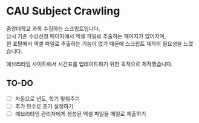 # CAU Subject Crawling
중앙대학교 과목 수집하는 스크립트입니다.  
당시 기존 수강신청 페이지에서 엑셀 파일로 추출하는 페이지가 없어지며,  
현 포탈에서 엑셀 파일로 추출하는 기능이 없기 때문에 스크립트 제작의 필요성을 느꼈습니다.    
  
에브리타임 사이트에서 시간표를 업데이트하기 위한 목적으로 제작했습니다.  
  
## TO-DO
- [ ] 자동으로 년도, 학기 맞춰주기
- [ ] 추가 인수로 초기 설정하기
- [ ] 에브리타임 관리자에게 생성된 엑셀 파일들 메일로 제출하기